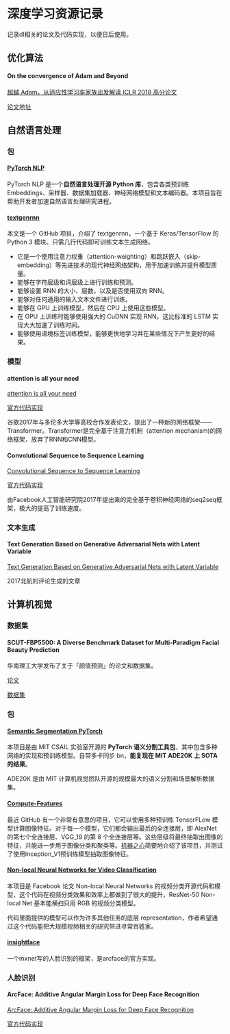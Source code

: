# 深度学习资源记录

记录dl相关的论文及代码实现，以便日后使用。

## 优化算法

#### On the convergence of Adam and Beyond

[超越 Adam，从适应性学习率家族出发解读 ICLR 2018 高分论文](http://mp.weixin.qq.com/s?__biz=MzA3MzI4MjgzMw==&mid=2650738083&idx=1&sn=b2582e000f7226bea9b42b77b532a53d&chksm=871ac9ddb06d40cbcbb5f10855efaa426de6dfd67557d6b12d9a986cad85996792f79222de74&scene=21#wechat_redirect)

[论文地址](https://openreview.net/pdf?id=ryQu7f-RZ)

## 自然语言处理

### 包

#### [PyTorch NLP](https://github.com/PetrochukM/PyTorch-NLP)

PyTorch NLP 是一个**自然语言处理开源 Python 库**，包含各类预训练 Embeddings、采样器、数据集加载器、神经网络模型和文本编码器。本项目旨在帮助开发者加速自然语言处理研究进程。

#### [textgenrnn](https://github.com/minimaxir/textgenrnn)

本文是一个 GitHub 项目，介绍了 textgenrnn，一个基于 Keras/TensorFlow 的 Python 3 模块。只需几行代码即可训练文本生成网络。

- 它是一个使用注意力权重（attention-weighting）和跳跃嵌入（skip-embedding）等先进技术的现代神经网络架构，用于加速训练并提升模型质量。
- 能够在字符层级和词层级上进行训练和预测。
- 能够设置 RNN 的大小、层数，以及是否使用双向 RNN。
- 能够对任何通用的输入文本文件进行训练。
- 能够在 GPU 上训练模型，然后在 CPU 上使用这些模型。
- 在 GPU 上训练时能够使用强大的 CuDNN 实现 RNN，这比标准的 LSTM 实现大大加速了训练时间。
- 能够使用语境标签训练模型，能够更快地学习并在某些情况下产生更好的结果。

### 模型

#### attention is all your need

[attention is all your need](https://arxiv.org/abs/1706.03762.pdf)

[官方代码实现](https://github.com/tensorflow/tensor2tensor)

谷歌2017年与多伦多大学等高校合作发表论文，提出了一种新的网络框架——Transformer。Transformer是完全基于注意力机制（attention mechanism)的网络框架，放弃了RNN和CNN模型。

#### Convolutional Sequence to Sequence Learning

[Convolutional Sequence to Sequence Learning](https://arxiv.org/abs/1705.03122.pdf)

[官方代码实现](https://github.com/facebookresearch/fairseq)

由Facebook人工智能研究院2017年提出来的完全基于卷积神经网络的seq2seq框架，极大的提高了训练速度。

### 文本生成

#### Text Generation Based on Generative Adversarial Nets with Latent Variable

[Text Generation Based on Generative Adversarial Nets with Latent Variable](https://www.researchgate.net/publication/321487750_Text_Generation_Based_on_Generative_Adversarial_Nets_with_Latent_Variable)

2017北航的评论生成的文章

## 计算机视觉

### 数据集

#### SCUT-FBP5500: A Diverse Benchmark Dataset for Multi-Paradigm Facial Beauty Prediction

华南理工大学发布了关于「颜值预测」的论文和数据集。

[论文](https://arxiv.org/abs/1801.06345)

[数据集](https://github.com/HCIILAB/SCUT-FBP5500-Database-Release)

### 包

#### [Semantic Segmentation PyTorch](https://github.com/CSAILVision/semantic-segmentation-pytorch)

本项目是由 MIT CSAIL 实验室开源的 **PyTorch 语义分割工具包**，其中包含多种网络的实现和预训练模型。自带多卡同步 bn，**能复现在 MIT ADE20K 上 SOTA 的结果**。

ADE20K 是由 MIT 计算机视觉团队开源的规模最大的语义分割和场景解析数据集。

#### [Compute-Features](https://github.com/cameronfabbri/Compute-Features)

最近 GitHub 有一个非常有意思的项目，它可以使用多种预训练 TensorFLow 模型计算图像特征。对于每一个模型，它们都会输出最后的全连接层，即 AlexNet 的第七个全连接层、VGG_19 的第 8 个全连接层等。这些层级将最终抽取出图像的特征，并能进一步用于图像分类和聚类等。[机器之心](https://mp.weixin.qq.com/s?__biz=MzA3MzI4MjgzMw==&mid=2650740934&idx=2&sn=c1661849eeeadce66e339cbc0bb4ddb4&chksm=871adcb8b06d55aee3ccd16a724e21030b10e824b8c266079080ed11b7431eb6e1c990881b8b&mpshare=1&scene=23&srcid=04179sHGV3IsJxBGd9KU6EF7#rd)简要地介绍了该项目，并测试了使用Inception_V1预训练模型抽取图像特征。

#### [Non-local Neural Networks for Video Classification](https://github.com/facebookresearch/video-nonlocal-net)

本项目是 Facebook 论文 Non-local Neural Networks 的视频分类开源代码和模型，这个代码在视频分类效果和效率上都做到了很大的提升，ResNet-50 Non-local Net 基本能横扫只用 RGB 的视频分类模型。

代码里面提供的模型可以作为许多其他任务的底层 representation，作者希望通过这个代码能把大规模视频相关的研究带进寻常百姓家。

#### [insightface](https://github.com/deepinsight/insightface)

一个mxnet写的人脸识别的框架，是arcface的官方实现。

### 人脸识别

#### ArcFace: Additive Angular Margin Loss for Deep Face Recognition

[ArcFace: Additive Angular Margin Loss for Deep Face Recognition](https://arxiv.org/pdf/1801.07698.pdf)

[官方代码实现](https://github.com/deepinsight/insightface)

